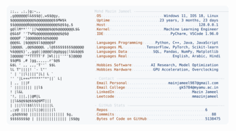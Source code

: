 <picture>
  <source srcset="https://raw.githubusercontent.com/mmazinjameel/mmazinjameel/main/dark_mode.svg?v=1740703507" media="(prefers-color-scheme: dark)">
  <img src="https://raw.githubusercontent.com/mmazinjameel/mmazinjameel/main/light_mode.svg?v=1740703507">
</picture>
